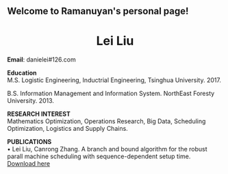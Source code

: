 ## Welcome to Ramanuyan's personal page!
# <center>Lei Liu </center>   

**Email**: danielei#126.com


**Education**   
M.S. Logistic Engineering, Inductrial Engineering, Tsinghua University.   2017.   

B.S. Information Management and Information System. NorthEast Foresty University.  2013.   


**RESEARCH INTEREST**     
Mathematics Optimization, Operations Research, Big Data, Scheduling Optimization, Logistics and Supply Chains.    

**PUBLICATIONS**    
• Lei Liu, Canrong Zhang. A branch and bound algorithm for the robust parall machine scheduling with sequence-dependent setup time.       
 [Download here](https://arxiv.org/ftp/arxiv/papers/1712/1712.00756.pdf "Download here")


